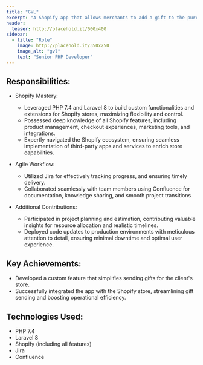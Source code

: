 ```yaml
---
title: "GVL"
excerpt: "A Shopify app that allows merchants to add a gift to the purchase. Customers can send gifts directly to gift recipients via Email."
header:
  teaser: http://placehold.it/600x400
sidebar:
  - title: "Role"
    image: http://placehold.it/350x250
    image_alt: "gvl"
    text: "Senior PHP Developer"
---
```


## Responsibilities:

  * Shopify Mastery:
    * Leveraged PHP 7.4 and Laravel 8 to build custom functionalities and extensions for Shopify stores, maximizing flexibility and control.
    * Possessed deep knowledge of all Shopify features, including product management, checkout experiences, marketing tools, and integrations.
    * Expertly navigated the Shopify ecosystem, ensuring seamless implementation of third-party apps and services to enrich store capabilities.

  * Agile Workflow:
    * Utilized Jira for effectively tracking progress, and ensuring timely delivery.
    * Collaborated seamlessly with team members using Confluence for documentation, knowledge sharing, and smooth project transitions.

  * Additional Contributions:
    * Participated in project planning and estimation, contributing valuable insights for resource allocation and realistic timelines.
    * Deployed code updates to production environments with meticulous attention to detail, ensuring minimal downtime and optimal user experience.

## Key Achievements:

  * Developed a custom feature that simplifies sending gifts for the client's store.
  * Successfully integrated the app with the Shopify store, streamlining gift sending and boosting operational efficiency.

## Technologies Used:

  * PHP 7.4
  * Laravel 8
  * Shopify (including all features)
  * Jira
  * Confluence